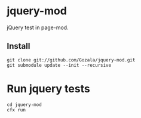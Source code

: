 # jquery-mod #

jQuery test in page-mod.

## Install ##

    git clone git://github.com/Gozala/jquery-mod.git
    git submodule update --init --recursive

# Run jquery tests #

    cd jquery-mod
    cfx run
